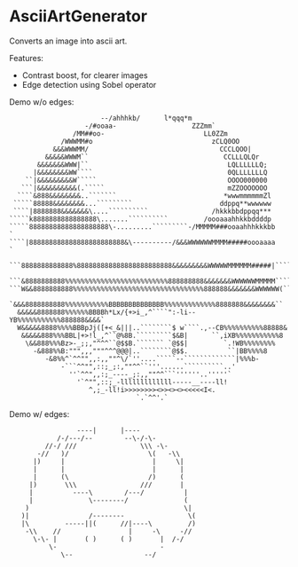 # AsciiArtGenerator
Converts an image into ascii art.

Features:
- Contrast boost, for clearer images
- Edge detection using Sobel operator

Demo w/o edges:
```
                       --/ahhhkb/      l*qqq*m                             
                   -/#ooaa-                   ZZZmm`                       
                /MM##oo-                         LL0ZZm                    
             /WWWMM#o                              zCLQ0OO                 
           &&&WWWMM/                                 CCCLQOO|              
         &&&&&WWWM``                                  CCLLLQLQr            
       &&&&&&&WWW|``                                   LQLLLLLLQ;          
      |&&&&&&&&WW````                                  0QLLLLLLLQ          
    ``|&&&&&&&&&W`````                                 OOOO000000          
   ```|&&&&&&&&&&(.`````                               mZZOOOOOOO          
  ````&888&&&&&&&&..```````                           *wwwmmmmmmZl         
 `````88888&&&&&&&&...`````````                      ddppq**wwwwww         
 ````|8888888&&&&&&&\....``````````                /hkkkbbdppqq***         
`````k8888888888888888\.......``````````         /oooaaahhkkbddddp         
`````88888888888888888888\-.........`````````-/MMMMM###ooaahhhkkkbb    `   
````|888888888888888888888888&\----------/&&&WWWWWWMMMM#####oooaaaa    `   
 ```8888888888888%888888888888888888888888&&&&&&&&&WWWWWMMMMMM#####|````   
 ```&8888888888%%%%%%%%%%%%%%%%%%%%%%%%%%888888888&&&&&&&WWWWWWMMMMM````   
```W&&8888888888%%%%%%%%%%%%%%%%%%%%%%%%%%%%%%%%%888888&&&&&&&WWWWWW(```   
  `&&&8888888888%%%%%%%%%%%BBBBBBBBBBBBBB%%%%%%%%%%%%%8888888&&&&&&&&``    
  &&&&&8888888%%%%%%BBBBh*Lx/{+>i_,^````":-li--YB%%%%%%%%%%%888888&&&&`    
  W&&&&&8888%%%%BBBpJj([+<_&|||..````````$ w````.,--CB%%%%%%%%%%88888&     
   &&&&&888%%%BBL|+>!l_,^``@%8B.`````````$&B|      ``,iXB%%%%%%%%%%%8      
    \&&888%%%Bz>-_;;,"^^^``@$$B.``````` `@$$|         `.!WB%%%%%%%%        
      -&888%%B:""",,,"""^^^@@@|..````````@$$.          ``|BB%%%%8          
         -&8%%^`^^"",,:,,""^\/`''....`````--`````````````|%%%b-            
             -```^^"",::;_;:,""^^``'''......``````````..'                  
               ''`^^",,:;_----_;:,,""^^```''''''..'''''`                   
                 '`^"",::;_-lllllllllllll-----__----ll!                    
                    ^,;_-ll!i>>>>>>>><>><><><<<<<I<.                       
                                `.`^^'.`                                   
```

Demo w/ edges:
```
                 ----|      |----                
            /-/---/--        --\-/-\-            
         //-/ ///                \\\ -\-         
       -//   )/                    \(   -\\      
      |)     |                      |     \|     
      |      |                      |      |     
      |      (\                    /)      (     
     |)       \\\                ///       |     
     |          ----\        /---/          |    
     |              \--------/              (    
    )                                       \|   
   )|               /--------                \(  
   |\         -----||(      //|----\         /)  
    -\\    //                 |     -\     -//   
      \-\- |       ( )      ( )       |  /-/     
          \-                          -          
             \--                  --/            

```

